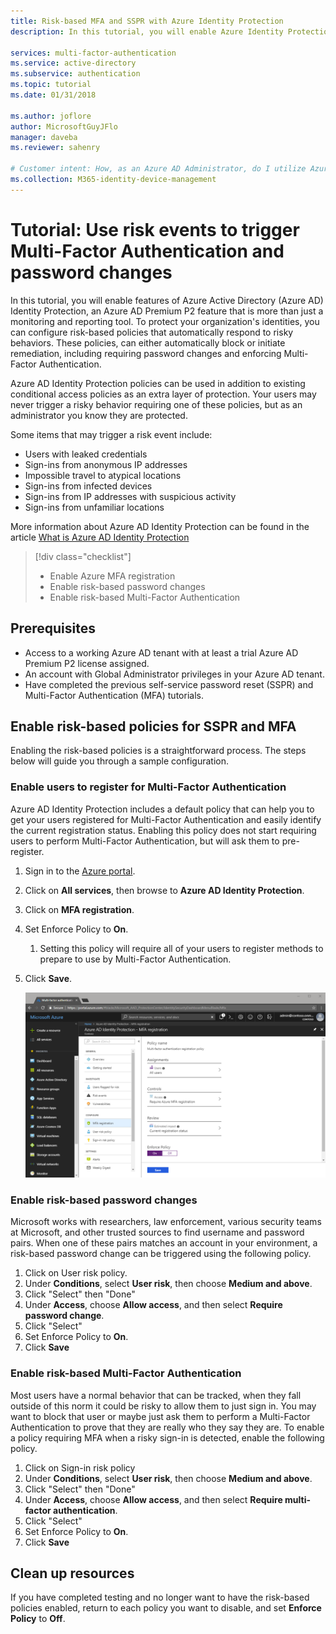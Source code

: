 ```yaml
---
title: Risk-based MFA and SSPR with Azure Identity Protection
description: In this tutorial, you will enable Azure Identity Protection integrations, for Multi-Factor Authentication and self-service password reset, to reduce risky behavior.

services: multi-factor-authentication
ms.service: active-directory
ms.subservice: authentication
ms.topic: tutorial
ms.date: 01/31/2018

ms.author: joflore
author: MicrosoftGuyJFlo
manager: daveba
ms.reviewer: sahenry

# Customer intent: How, as an Azure AD Administrator, do I utilize Azure AD Identity Protection to better protect the sign-in process.
ms.collection: M365-identity-device-management
---
```

# Tutorial: Use risk events to trigger Multi-Factor Authentication and password changes

In this tutorial, you will enable features of Azure Active Directory (Azure AD) Identity Protection, an Azure AD Premium P2 feature that is more than just a monitoring and reporting tool. To protect your organization's identities, you can configure risk-based policies that automatically respond to risky behaviors. These policies, can either automatically block or initiate remediation, including requiring password changes and enforcing Multi-Factor Authentication.

Azure AD Identity Protection policies can be used in addition to existing conditional access policies as an extra layer of protection. Your users may never trigger a risky behavior requiring one of these policies, but as an administrator you know they are protected.

Some items that may trigger a risk event include:

* Users with leaked credentials
* Sign-ins from anonymous IP addresses
* Impossible travel to atypical locations
* Sign-ins from infected devices
* Sign-ins from IP addresses with suspicious activity
* Sign-ins from unfamiliar locations

More information about Azure AD Identity Protection can be found in the article [What is Azure AD Identity Protection](../active-directory-identityprotection.md)

> [!div class="checklist"]
> * Enable Azure MFA registration
> * Enable risk-based password changes
> * Enable risk-based Multi-Factor Authentication

## Prerequisites

* Access to a working Azure AD tenant with at least a trial Azure AD Premium P2 license assigned.
* An account with Global Administrator privileges in your Azure AD tenant.
* Have completed the previous self-service password reset (SSPR) and Multi-Factor Authentication (MFA) tutorials.

## Enable risk-based policies for SSPR and MFA

Enabling the risk-based policies is a straightforward process. The steps below will guide you through a sample configuration.

### Enable users to register for Multi-Factor Authentication

Azure AD Identity Protection includes a default policy that can help you to get your users registered for Multi-Factor Authentication and easily identify the current registration status. Enabling this policy does not start requiring users to perform Multi-Factor Authentication, but will ask them to pre-register.

1. Sign in to the [Azure portal](https://portal.azure.com).
1. Click on **All services**, then browse to **Azure AD Identity Protection**.
1. Click on **MFA registration**.
1. Set Enforce Policy to **On**.
   1. Setting this policy will require all of your users to register methods to prepare to use by Multi-Factor Authentication.
1. Click **Save**.

   ![Require users to register for MFA at sign-in](./media/tutorial-risk-based-sspr-mfa/risk-based-require-mfa-registration.png)

### Enable risk-based password changes

Microsoft works with researchers, law enforcement, various security teams at Microsoft, and other trusted sources to find username and password pairs. When one of these pairs matches an account in your environment, a risk-based password change can be triggered using the following policy.

1. Click on User risk policy.
1. Under **Conditions**, select **User risk**, then choose **Medium and above**.
1. Click "Select" then "Done"
1. Under **Access**, choose **Allow access**, and then select **Require password change**.
1. Click "Select"
1. Set Enforce Policy to **On**.
1. Click **Save**

### Enable risk-based Multi-Factor Authentication

Most users have a normal behavior that can be tracked, when they fall outside of this norm it could be risky to allow them to just sign in. You may want to block that user or maybe just ask them to perform a Multi-Factor Authentication to prove that they are really who they say they are. To enable a policy requiring MFA when a risky sign-in is detected, enable the following policy.

1. Click on Sign-in risk policy
1. Under **Conditions**, select **User risk**, then choose **Medium and above**.
1. Click "Select" then "Done"
1. Under **Access**, choose **Allow access**, and then select **Require multi-factor authentication**.
1. Click "Select"
1. Set Enforce Policy to **On**.
1. Click **Save**

## Clean up resources

If you have completed testing and no longer want to have the risk-based policies enabled, return to each policy you want to disable, and set **Enforce Policy** to **Off**.

